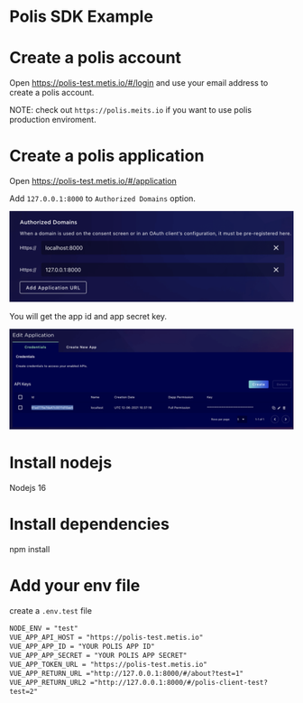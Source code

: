 # Polis SDK Example

# Create a polis account

Open https://polis-test.metis.io/#/login and use your email address to create a polis account.

NOTE: check out `https://polis.meits.io` if you want to use polis production enviroment.

# Create a polis application

Open https://polis-test.metis.io/#/application

Add `127.0.0.1:8000` to `Authorized Domains` option.

![](./images/polis-1.png)

You will get the app id and app secret key.

![](./images/polis-2.png)

# Install nodejs

Nodejs 16

# Install dependencies

npm install

# Add your env file

create a `.env.test` file

```
NODE_ENV = "test"
VUE_APP_API_HOST = "https://polis-test.metis.io"
VUE_APP_APP_ID = "YOUR POLIS APP ID"
VUE_APP_APP_SECRET = "YOUR POLIS APP SECRET"
VUE_APP_TOKEN_URL = "https://polis-test.metis.io"
VUE_APP_RETURN_URL ="http://127.0.0.1:8000/#/about?test=1"
VUE_APP_RETURN_URL2 ="http://127.0.0.1:8000/#/polis-client-test?test=2"
```
